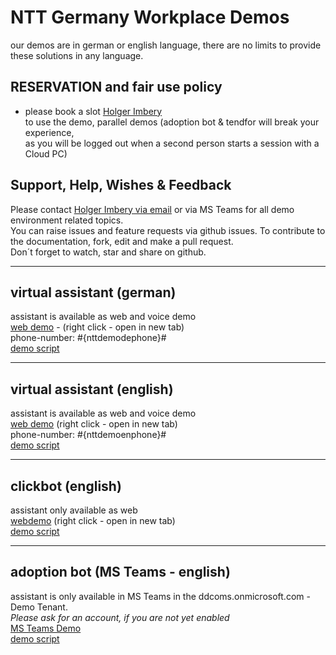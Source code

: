 # NTT Germany Workplace Demos

our demos are in german or english language, there are no limits to provide these solutions in any language.

## RESERVATION and fair use policy
   - please book a slot [Holger Imbery](mailto:holger.imbery@global.ntt?subject=[nttdemo]%20Booking%20of%20Slot)    
     to use the demo, parallel demos (adoption bot &    tendfor will break your experience,    
     as you will be logged out when a second person starts a session with a Cloud PC)
      

## Support, Help, Wishes & Feedback

   Please contact [Holger Imbery via email](mailto:holger.imbery@global.ntt?subject=[nttdemo]%20Feedback) or
   via MS Teams for all demo environment related topics.   
   You can raise issues and feature requests via github issues.
   To contribute to the documentation, fork, edit and make a pull request.   
   Don´t forget to watch, star and share on github.

    
---

## virtual assistant (german)
assistant is available as web and voice demo   
[web demo](https://www.nttdemo.de/german) - (right click - open in new tab)   
phone-number: #{nttdemodephone}#   
[demo script](/script_de/)

---

## virtual assistant (english)
assistant is available as web and voice demo  
[web demo](https://www.nttdemo.de/english) (right click - open in new tab)   
phone-number: #{nttdemoenphone}#   
[demo script](/script_en/)

---

## clickbot (english)
assistant only available as web   
[webdemo](https://www.nttdemo.de/englishclick) (right click - open in new tab)   
[demo script](/script_en_click/)

---   

## adoption bot (MS Teams - english)
assistant is only available in MS Teams in the ddcoms.onmicrosoft.com - Demo Tenant.   
*Please ask for an account, if you are not yet enabled*   
[MS Teams Demo](#{nttdemoteams}#)   
[demo script](/script_en_teams)
